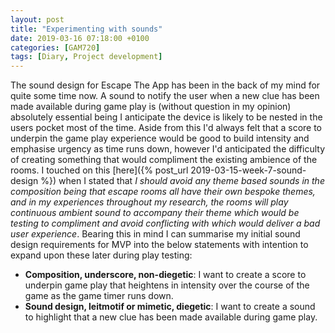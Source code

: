 ```yaml
---
layout: post
title: "Experimenting with sounds"
date: 2019-03-16 07:18:00 +0100
categories: [GAM720]
tags: [Diary, Project development]
---
```


The sound design for Escape The App has been in the back of my mind for quite some time now. A sound to notify the user when a new clue has been made available during game play is (without question in my opinion) absolutely essential being I anticipate the device is likely to be nested in the users pocket most of the time. Aside from this I'd always felt that a score to underpin the game play experience would be good to build intensity and emphasise urgency as time runs down, however I'd anticipated the difficulty of creating something that would compliment the existing ambience of the rooms. I touched on this [here]({% post_url 2019-03-15-week-7-sound-design %}) when I stated that *I should avoid any theme based sounds in the composition being that escape rooms all have their own bespoke themes, and in my experiences throughout my research, the rooms will play continuous ambient sound to accompany their theme which would be testing to compliment and avoid conflicting with which would deliver a bad user experience*. Bearing this in mind I can summarise my initial sound design requirements for MVP into the below statements with intention to expand upon these later during play testing:

- **Composition, underscore, non-diegetic**: I want to create a score to underpin game play that heightens in intensity over the course of the game as the game timer runs down.
- **Sound design, leitmotif or mimetic, diegetic**: I want to create a sound to highlight that a new clue has been made available during game play.
